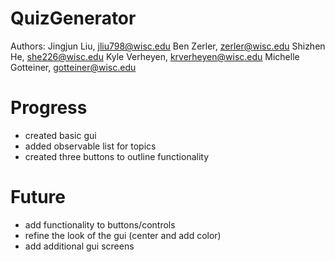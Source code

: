 # QuizGenerator
Authors: 
Jingjun Liu, jliu798@wisc.edu
Ben Zerler, zerler@wisc.edu
Shizhen He, she226@wisc.edu
Kyle Verheyen, krverheyen@wisc.edu
Michelle Gotteiner, gotteiner@wisc.edu

# Progress
- created basic gui
- added observable list for topics
- created three buttons to outline functionality

# Future
- add functionality to buttons/controls
- refine the look of the gui (center and add color)
- add additional gui screens
